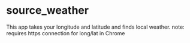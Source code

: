 # source_weather
This app takes your longitude and latitude and finds local weather.
note: requires https connection for long/lat in Chrome
